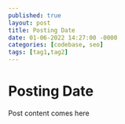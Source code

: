 ```yaml
---
published: true
layout: post
title: Posting Date
date: 01-06-2022 14:27:00 -0000
categories: [codebase, seo]
tags: [tag1,tag2]
---
```


# Posting Date

Post content comes here
